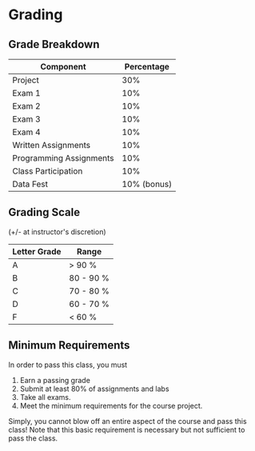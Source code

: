 
# Grading

## Grade Breakdown
| Component | Percentage |
|---------|------|
| Project | 30% |
| Exam 1  | 10% |
| Exam 2  | 10% |
| Exam 3  | 10% |
| Exam 4   | 10% |
| Written Assignments | 10% |
| Programming Assignments | 10% |
| Class Participation | 10% |
| Data Fest | 10% (bonus) |

## Grading Scale 
(+/- at instructor's discretion)

| Letter Grade | Range |
|---------|------|
| A  | > 90 % |
| B  | 80 - 90 % |
| C  | 70 - 80 % |
| D  | 60 - 70 % |
| F  | < 60 % |

## Minimum Requirements

In order to pass this class, you must
1. Earn a passing grade
2. Submit at least 80% of assignments and labs
3. Take all exams.
4. Meet the minimum requirements for the course project. 

Simply, you cannot blow off an entire aspect of the course and pass this class! Note that this basic requirement is necessary but not sufficient to pass the class.
